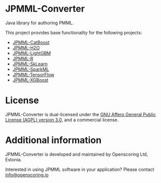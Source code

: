 JPMML-Converter
===============

Java library for authoring PMML.

This project provides base functionality for the following projects:

* [JPMML-CatBoost](https://github.com/jpmml/jpmml-catboost)
* [JPMML-H2O](https://github.com/jpmml/jpmml-h2o)
* [JPMML-LightGBM](https://github.com/jpmml/jpmml-lightgbm)
* [JPMML-R](https://github.com/jpmml/jpmml-r)
* [JPMML-SkLearn](https://github.com/jpmml/jpmml-sklearn)
* [JPMML-SparkML](https://github.com/jpmml/jpmml-sparkml)
* [JPMML-TensorFlow](https://github.com/jpmml/jpmml-tensorflow)
* [JPMML-XGBoost](https://github.com/jpmml/jpmml-xgboost)

# License #

JPMML-Converter is dual-licensed under the [GNU Affero General Public License (AGPL) version 3.0](http://www.gnu.org/licenses/agpl-3.0.html), and a commercial license.

# Additional information #

JPMML-Converter is developed and maintained by Openscoring Ltd, Estonia.

Interested in using JPMML software in your application? Please contact [info@openscoring.io](mailto:info@openscoring.io)
